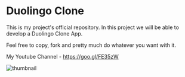 # Duolingo Clone

This is my project's official repository. In this project we will be able to develop a Duolingo Clone App.

Feel free to copy, fork and pretty much do whatever you want with it.

My Youtube Channel - https://goo.gl/FE35zW

![thumbnail](https://user-images.githubusercontent.com/35080524/36689599-129c6a9a-1aed-11e8-9fd7-9067299f99cf.png)
